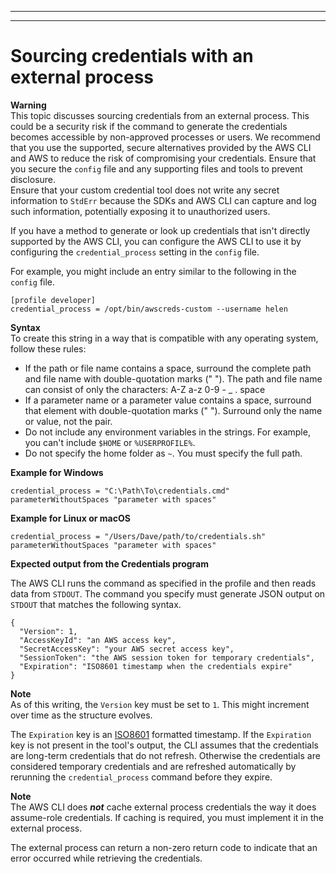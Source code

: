 --------

--------

# Sourcing credentials with an external process<a name="cli-configure-sourcing-external"></a>

**Warning**  
This topic discusses sourcing credentials from an external process\. This could be a security risk if the command to generate the credentials becomes accessible by non\-approved processes or users\. We recommend that you use the supported, secure alternatives provided by the AWS CLI and AWS to reduce the risk of compromising your credentials\. Ensure that you secure the `config` file and any supporting files and tools to prevent disclosure\.  
Ensure that your custom credential tool does not write any secret information to `StdErr` because the SDKs and AWS CLI can capture and log such information, potentially exposing it to unauthorized users\.

If you have a method to generate or look up credentials that isn't directly supported by the AWS CLI, you can configure the AWS CLI to use it by configuring the `credential_process` setting in the `config` file\. 

For example, you might include an entry similar to the following in the `config` file\.

```
[profile developer]
credential_process = /opt/bin/awscreds-custom --username helen
```

**Syntax**  
To create this string in a way that is compatible with any operating system, follow these rules:
+ If the path or file name contains a space, surround the complete path and file name with double\-quotation marks \(" "\)\. The path and file name can consist of only the characters: A\-Z a\-z 0\-9 \- \_ \. space
+ If a parameter name or a parameter value contains a space, surround that element with double\-quotation marks \(" "\)\. Surround only the name or value, not the pair\.
+ Do not include any environment variables in the strings\. For example, you can't include `$HOME` or `%USERPROFILE%`\.
+ Do not specify the home folder as `~`\. You must specify the full path\.

**Example for Windows**

```
credential_process = "C:\Path\To\credentials.cmd" parameterWithoutSpaces "parameter with spaces"
```

**Example for Linux or macOS**

```
credential_process = "/Users/Dave/path/to/credentials.sh" parameterWithoutSpaces "parameter with spaces"
```

**Expected output from the Credentials program**

The AWS CLI runs the command as specified in the profile and then reads data from `STDOUT`\. The command you specify must generate JSON output on `STDOUT` that matches the following syntax\.

```
{
  "Version": 1,
  "AccessKeyId": "an AWS access key",
  "SecretAccessKey": "your AWS secret access key",
  "SessionToken": "the AWS session token for temporary credentials", 
  "Expiration": "ISO8601 timestamp when the credentials expire"
}
```

**Note**  
As of this writing, the `Version` key must be set to `1`\. This might increment over time as the structure evolves\.

The `Expiration` key is an [ISO8601](https://wikipedia.org/wiki/ISO_8601) formatted timestamp\. If the `Expiration` key is not present in the tool's output, the CLI assumes that the credentials are long\-term credentials that do not refresh\. Otherwise the credentials are considered temporary credentials and are refreshed automatically by rerunning the `credential_process` command before they expire\.

**Note**  
The AWS CLI does ***not*** cache external process credentials the way it does assume\-role credentials\. If caching is required, you must implement it in the external process\.

The external process can return a non\-zero return code to indicate that an error occurred while retrieving the credentials\.